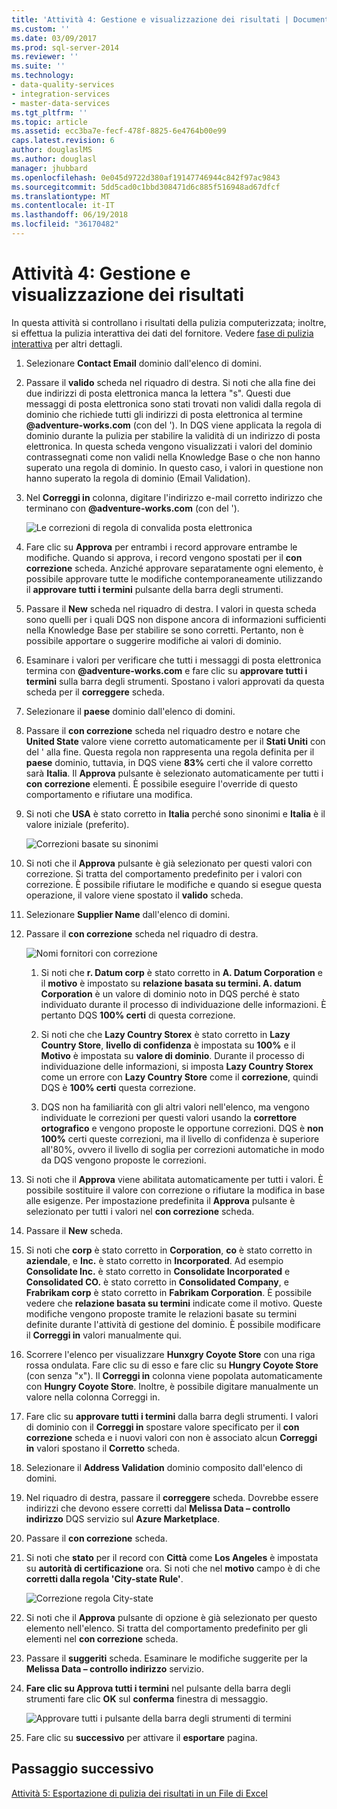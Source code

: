 ```yaml
---
title: 'Attività 4: Gestione e visualizzazione dei risultati | Documenti Microsoft'
ms.custom: ''
ms.date: 03/09/2017
ms.prod: sql-server-2014
ms.reviewer: ''
ms.suite: ''
ms.technology:
- data-quality-services
- integration-services
- master-data-services
ms.tgt_pltfrm: ''
ms.topic: article
ms.assetid: ecc3ba7e-fecf-478f-8825-6e4764b00e99
caps.latest.revision: 6
author: douglaslMS
ms.author: douglasl
manager: jhubbard
ms.openlocfilehash: 0e045d9722d380af19147746944c842f97ac9843
ms.sourcegitcommit: 5dd5cad0c1bbd308471d6c885f516948ad67dfcf
ms.translationtype: MT
ms.contentlocale: it-IT
ms.lasthandoff: 06/19/2018
ms.locfileid: "36170482"
---
```

# <a name="task-4-manaing-and-viewing-results"></a>Attività 4: Gestione e visualizzazione dei risultati
  In questa attività si controllano i risultati della pulizia computerizzata; inoltre, si effettua la pulizia interattiva dei dati del fornitore. Vedere [fase di pulizia interattiva](http://msdn.microsoft.com/library/hh213061.aspx#Interactive) per altri dettagli.  
  
1.  Selezionare **Contact Email** dominio dall'elenco di domini.  
  
2.  Passare il **valido** scheda nel riquadro di destra. Si noti che alla fine dei due indirizzi di posta elettronica manca la lettera "s". Questi due messaggi di posta elettronica sono stati trovati non validi dalla regola di dominio che richiede tutti gli indirizzi di posta elettronica al termine **@adventure-works.com** (con del '). In DQS viene applicata la regola di dominio durante la pulizia per stabilire la validità di un indirizzo di posta elettronica. In questa scheda vengono visualizzati i valori del dominio contrassegnati come non validi nella Knowledge Base o che non hanno superato una regola di dominio. In questo caso, i valori in questione non hanno superato la regola di dominio (Email Validation).  
  
3.  Nel **Correggi in** colonna, digitare l'indirizzo e-mail corretto indirizzo che terminano con **@adventure-works.com** (con del ').  
  
     ![Le correzioni di regola di convalida posta elettronica](../../2014/tutorials/media/et-managingandviewingresults-01.jpg "correzioni dalla regola di convalida posta elettronica")  
  
4.  Fare clic su **Approva** per entrambi i record approvare entrambe le modifiche. Quando si approva, i record vengono spostati per il **con correzione** scheda. Anziché approvare separatamente ogni elemento, è possibile approvare tutte le modifiche contemporaneamente utilizzando il **approvare tutti i termini** pulsante della barra degli strumenti.  
  
5.  Passare il **New** scheda nel riquadro di destra. I valori in questa scheda sono quelli per i quali DQS non dispone ancora di informazioni sufficienti nella Knowledge Base per stabilire se sono corretti. Pertanto, non è possibile apportare o suggerire modifiche ai valori di dominio.  
  
6.  Esaminare i valori per verificare che tutti i messaggi di posta elettronica termina con **@adventure-works.com** e fare clic su **approvare tutti i termini** sulla barra degli strumenti. Spostano i valori approvati da questa scheda per il **correggere** scheda.  
  
7.  Selezionare il **paese** dominio dall'elenco di domini.  
  
8.  Passare il **con correzione** scheda nel riquadro destro e notare che **United State** valore viene corretto automaticamente per il **Stati Uniti** con del ' alla fine. Questa regola non rappresenta una regola definita per il **paese** dominio, tuttavia, in DQS viene **83%** certi che il valore corretto sarà **Italia**. Il **Approva** pulsante è selezionato automaticamente per tutti i **con correzione** elementi. È possibile eseguire l'override di questo comportamento e rifiutare una modifica.  
  
9. Si noti che **USA** è stato corretto in **Italia** perché sono sinonimi e **Italia** è il valore iniziale (preferito).  
  
     ![Correzioni basate su sinonimi](../../2014/tutorials/media/et-managingandviewingresults-02.jpg "correzioni basate su sinonimi")  
  
10. Si noti che il **Approva** pulsante è già selezionato per questi valori con correzione. Si tratta del comportamento predefinito per i valori con correzione. È possibile rifiutare le modifiche e quando si esegue questa operazione, il valore viene spostato il **valido** scheda.  
  
11. Selezionare **Supplier Name** dall'elenco di domini.  
  
12. Passare il **con correzione** scheda nel riquadro di destra.  
  
     ![Nomi fornitori con correzione](../../2014/tutorials/media/et-managingandviewingresults-03.jpg "nomi fornitori con correzione")  
  
    1.  Si noti che **r. Datum corp** è stato corretto in **A. Datum Corporation** e il **motivo** è impostato su **relazione basata su termini. A. datum Corporation** è un valore di dominio noto in DQS perché è stato individuato durante il processo di individuazione delle informazioni. È pertanto DQS **100% certi** di questa correzione.  
  
    2.  Si noti che che **Lazy Country Storex** è stato corretto in **Lazy Country Store**, **livello di confidenza** è impostata su **100%** e il  **Motivo** è impostata su **valore di dominio**. Durante il processo di individuazione delle informazioni, si imposta **Lazy Country Storex** come un errore con **Lazy Country Store** come il **correzione**, quindi DQS è **100% certi** questa correzione.  
  
    3.  DQS non ha familiarità con gli altri valori nell'elenco, ma vengono individuate le correzioni per questi valori usando la **correttore ortografico** e vengono proposte le opportune correzioni. DQS è **non 100%** certi queste correzioni, ma il livello di confidenza è superiore all'80%, ovvero il livello di soglia per correzioni automatiche in modo da DQS vengono proposte le correzioni.  
  
13. Si noti che il **Approva** viene abilitata automaticamente per tutti i valori. È possibile sostituire il valore con correzione o rifiutare la modifica in base alle esigenze. Per impostazione predefinita il **Approva** pulsante è selezionato per tutti i valori nel **con correzione** scheda.  
  
14. Passare il **New** scheda.  
  
15. Si noti che **corp** è stato corretto in **Corporation**, **co** è stato corretto in **aziendale**, e **Inc.** è stato corretto in **Incorporated**. Ad esempio **Consolidate Inc.** è stato corretto in **Consolidate Incorporated** e **Consolidated CO.** è stato corretto in **Consolidated Company**, e **Frabrikam corp** è stato corretto in **Fabrikam Corporation**.  È possibile vedere che **relazione basata su termini** indicate come il motivo. Queste modifiche vengono proposte tramite le relazioni basate su termini definite durante l'attività di gestione del dominio. È possibile modificare il **Correggi in** valori manualmente qui.  
  
16. Scorrere l'elenco per visualizzare **Hunxgry Coyote Store** con una riga rossa ondulata. Fare clic su di esso e fare clic su **Hungry Coyote Store** (con senza "x"). Il **Correggi in** colonna viene popolata automaticamente con **Hungry Coyote Store**. Inoltre, è possibile digitare manualmente un valore nella colonna Correggi in.  
  
17. Fare clic su **approvare tutti i termini** dalla barra degli strumenti. I valori di dominio con il **Correggi in** spostare valore specificato per il **con correzione** scheda e i nuovi valori con non è associato alcun **Correggi in** valori spostano il  **Corretto** scheda.  
  
18. Selezionare il **Address Validation** dominio composito dall'elenco di domini.  
  
19. Nel riquadro di destra, passare il **correggere** scheda. Dovrebbe essere indirizzi che devono essere corretti dal **Melissa Data – controllo indirizzo** DQS servizio sul **Azure Marketplace**.  
  
20. Passare il **con correzione** scheda.  
  
21. Si noti che **stato** per il record con **Città** come **Los Angeles** è impostata su **autorità di certificazione** ora. Si noti che nel **motivo** campo è di che **corretti dalla regola 'City-state Rule'**.  
  
     ![Correzione regola City-state](../../2014/tutorials/media/et-managingandviewingresults-04.jpg "correzione regola City-state")  
  
22. Si noti che il **Approva** pulsante di opzione è già selezionato per questo elemento nell'elenco. Si tratta del comportamento predefinito per gli elementi nel **con correzione** scheda.  
  
23. Passare il **suggeriti** scheda. Esaminare le modifiche suggerite per la **Melissa Data – controllo indirizzo** servizio.  
  
24. **Fare clic su Approva tutti i termini** nel pulsante della barra degli strumenti fare clic **OK** sul **conferma** finestra di messaggio.  
  
     ![Approvare tutti i pulsante della barra degli strumenti di termini](../../2014/tutorials/media/et-managingandviewingresults-05.jpg "approvare tutti i termini della barra degli strumenti pulsante")  
  
25. Fare clic su **successivo** per attivare il **esportare** pagina.  
  
## <a name="next-step"></a>Passaggio successivo  
 [Attività 5: Esportazione di pulizia dei risultati in un File di Excel](../../2014/tutorials/task-5-exporting-cleansing-results-to-an-excel-file.md)  
  
  